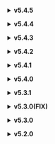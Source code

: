 </details>

**<details><summary>v5.4.5</summary>**

* Added arialuni_sdf-u55to2017 by @djlaser
* Added arialuni_sdf_u2021 and arialuni_sdf_u2022 by @ceshizhuanyong895

</details>

</details>

**<details><summary>v5.4.4</summary>**

* BUG FIX - Add NGUI support to TextGetterCompatibilityMode
* BUG FIX - Fix broken Assembly-CSharp-firstpass detection in CallOrigin
* BUG FIX - Fix potential assembly comparison issue in TextGetterCompatModeHelper

</details>

</details>

**<details><summary>v5.4.3</summary>**

* Hotfix to minor regex performance improvement
* CustomTranslateEndpoint - Add EnableShortDelay and DisableSpamChecks settings

</details>

</details>

**<details><summary>v5.4.2</summary>**

* OS Independent Paths for MelonMod version by @PranitModak in #606
* Auto Translator Plugin Config accessible in android by @PranitModak in #612
* Translation scoping - if GetScopeFromComponent fails, use GetActiveSceneId instead of -1 by @Lmeks in #619
* Minor regex performance improvement by @Lmeks in #626
* Move XZipper from DotNetZip to SharpCompress by @ManlyMarco in #629

</details>

</details>

**<details><summary>v5.4.1</summary>**

*Fix change font crash when previous font is null
*Move all version constants into a global props file

</details>

</details>

**<details><summary>v5.4.0</summary>**

*Update DeepL supported languages according to API doc
*Update to BepInEx 6.0 BE-704
*Fix failing to get some Il2CppTypes silently and crashing later
*fix the outline style lost when overriding TextMeshPro Font

</details>

</details>

**<details><summary>v5.3.1</summary>**

*Use reflection to access Il2CppInteropManager.IL2CPPInteropAssemblyPath
*IL2CPP - Shim UnityEngine.Input to fix failing to find the type in some games
*Fix HandleInputSafe crashing in some games
*DeepL - Fix 404 error when calling GetClientState
*Allow DeepLTranslator supports auto
*Support Indonesian for DeepL Translate

</details>


</details>

**<details><summary>v5.3.0(FIX)</summary>**

* Fixed console management error

</details>

</details>

**<details><summary>v5.3.0</summary>**

* FEATURE - Added support for latest MelonLoader and BepInEx bleeding edge builds (only for IL2CPP, use stable release for Mono), also dropped support for earlier versions!
* FEATURE - Added 'PersistRichTextMode' to allow control over how text that is parsed as rich text during translation is persisted
* REGRESSION - Dropped support for pre-2017 Unity Engine versions for IL2CPP versions due to problems with new IL2CPP interop (may be re-added later)
* BUG FIX - Fixed some potential NullReferenceException occurrences
* UG FIX - Fixed potential bug during substitution replacements - thanks to TokcDK

</details>

</details>

**<details><summary>v5.2.0</summary>**

* FEATURE - Added support for Lingo Cloud - thanks to Kiles Duli
* BUG FIX - Fixed IL2CPP issue where plugin did not always use correct unhollowed paths for BepInEx

</details>